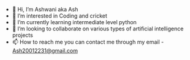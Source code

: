 - 👋 Hi, I’m Ashwani aka Ash
- 👀 I’m interested in Coding and cricket
- 🌱 I’m currently learning intermediate level python
- 💞️ I’m looking to collaborate on various types of artificial intelligence projects
- 📫 How to reach me 
you can contact me through my email - Ash20012231@gmail.com

<!---
Ashisbest/Ashisbest is a ✨ special ✨ repository because its `README.md` (this file) appears on your GitHub profile.
You can click the Preview link to take a look at your changes.
--->
